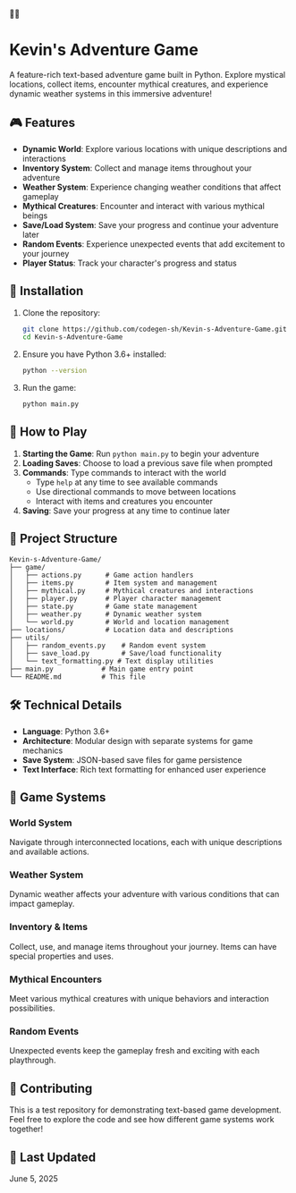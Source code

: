 🌈🌈
# Kevin's Adventure Game

A feature-rich text-based adventure game built in Python. Explore mystical locations, collect items, encounter mythical creatures, and experience dynamic weather systems in this immersive adventure!

## 🎮 Features

- **Dynamic World**: Explore various locations with unique descriptions and interactions
- **Inventory System**: Collect and manage items throughout your adventure
- **Weather System**: Experience changing weather conditions that affect gameplay
- **Mythical Creatures**: Encounter and interact with various mythical beings
- **Save/Load System**: Save your progress and continue your adventure later
- **Random Events**: Experience unexpected events that add excitement to your journey
- **Player Status**: Track your character's progress and status

## 🚀 Installation

1. Clone the repository:
   ```bash
   git clone https://github.com/codegen-sh/Kevin-s-Adventure-Game.git
   cd Kevin-s-Adventure-Game
   ```

2. Ensure you have Python 3.6+ installed:
   ```bash
   python --version
   ```

3. Run the game:
   ```bash
   python main.py
   ```

## 🎯 How to Play

1. **Starting the Game**: Run `python main.py` to begin your adventure
2. **Loading Saves**: Choose to load a previous save file when prompted
3. **Commands**: Type commands to interact with the world
   - Type `help` at any time to see available commands
   - Use directional commands to move between locations
   - Interact with items and creatures you encounter
4. **Saving**: Save your progress at any time to continue later

## 📁 Project Structure

```
Kevin-s-Adventure-Game/
├── game/
│   ├── actions.py      # Game action handlers
│   ├── items.py        # Item system and management
│   ├── mythical.py     # Mythical creatures and interactions
│   ├── player.py       # Player character management
│   ├── state.py        # Game state management
│   ├── weather.py      # Dynamic weather system
│   └── world.py        # World and location management
├── locations/          # Location data and descriptions
├── utils/
│   ├── random_events.py    # Random event system
│   ├── save_load.py        # Save/load functionality
│   └── text_formatting.py # Text display utilities
├── main.py            # Main game entry point
└── README.md          # This file
```

## 🛠️ Technical Details

- **Language**: Python 3.6+
- **Architecture**: Modular design with separate systems for game mechanics
- **Save System**: JSON-based save files for game persistence
- **Text Interface**: Rich text formatting for enhanced user experience

## 🎨 Game Systems

### World System
Navigate through interconnected locations, each with unique descriptions and available actions.

### Weather System
Dynamic weather affects your adventure with various conditions that can impact gameplay.

### Inventory & Items
Collect, use, and manage items throughout your journey. Items can have special properties and uses.

### Mythical Encounters
Meet various mythical creatures with unique behaviors and interaction possibilities.

### Random Events
Unexpected events keep the gameplay fresh and exciting with each playthrough.

## 🤝 Contributing

This is a test repository for demonstrating text-based game development. Feel free to explore the code and see how different game systems work together!

## 📝 Last Updated

June 5, 2025

